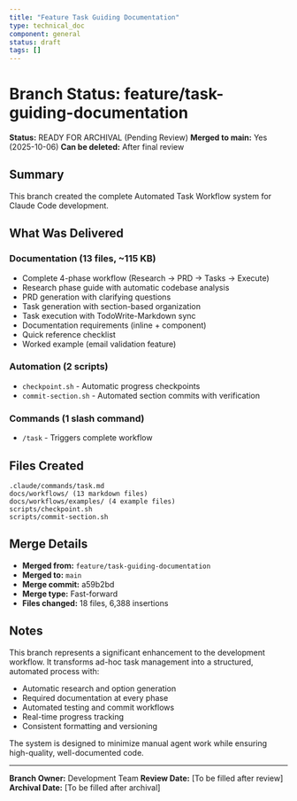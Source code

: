 ```yaml
---
title: "Feature Task Guiding Documentation"
type: technical_doc
component: general
status: draft
tags: []
---
```


# Branch Status: feature/task-guiding-documentation

**Status:** READY FOR ARCHIVAL (Pending Review)
**Merged to main:** Yes (2025-10-06)
**Can be deleted:** After final review

## Summary

This branch created the complete Automated Task Workflow system for Claude Code development.

## What Was Delivered

### Documentation (13 files, ~115 KB)
- Complete 4-phase workflow (Research → PRD → Tasks → Execute)
- Research phase guide with automatic codebase analysis
- PRD generation with clarifying questions
- Task generation with section-based organization
- Task execution with TodoWrite-Markdown sync
- Documentation requirements (inline + component)
- Quick reference checklist
- Worked example (email validation feature)

### Automation (2 scripts)
- `checkpoint.sh` - Automatic progress checkpoints
- `commit-section.sh` - Automated section commits with verification

### Commands (1 slash command)
- `/task` - Triggers complete workflow

## Files Created

```
.claude/commands/task.md
docs/workflows/ (13 markdown files)
docs/workflows/examples/ (4 example files)
scripts/checkpoint.sh
scripts/commit-section.sh
```

## Merge Details

- **Merged from:** `feature/task-guiding-documentation`
- **Merged to:** `main`
- **Merge commit:** a59b2bd
- **Merge type:** Fast-forward
- **Files changed:** 18 files, 6,388 insertions

## Notes

This branch represents a significant enhancement to the development workflow. It transforms ad-hoc task management into a structured, automated process with:
- Automatic research and option generation
- Required documentation at every phase
- Automated testing and commit workflows
- Real-time progress tracking
- Consistent formatting and versioning

The system is designed to minimize manual agent work while ensuring high-quality, well-documented code.

---

**Branch Owner:** Development Team
**Review Date:** [To be filled after review]
**Archival Date:** [To be filled after archival]
